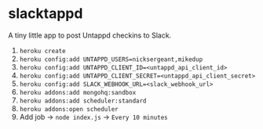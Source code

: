 slacktappd
==========

A tiny little app to post Untappd checkins to Slack.

1. `heroku create`
2. `heroku config:add UNTAPPD_USERS=nicksergeant,mikedup`
3. `heroku config:add UNTAPPD_CLIENT_ID=<untappd_api_client_id>`
4. `heroku config:add UNTAPPD_CLIENT_SECRET=<untappd_api_client_secret>`
5. `heroku config:add SLACK_WEBHOOK_URL=<slack_webhook_url>`
6. `heroku addons:add mongohq:sandbox`
7. `heroku addons:add scheduler:standard`
8. `heroku addons:open scheduler`
9. Add job -> `node index.js` -> `Every 10 minutes`
